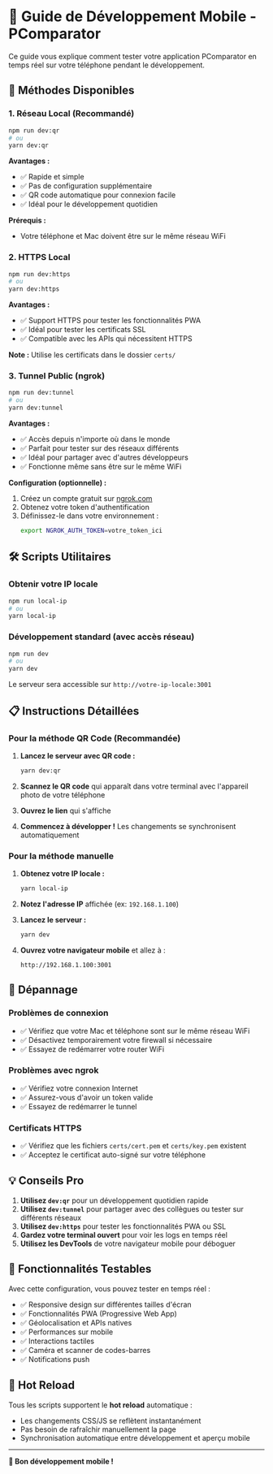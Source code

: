 # 📱 Guide de Développement Mobile - PComparator

Ce guide vous explique comment tester votre application PComparator en temps réel sur votre téléphone pendant le développement.

## 🚀 Méthodes Disponibles

### 1. **Réseau Local (Recommandé)** 
```bash
npm run dev:qr
# ou
yarn dev:qr
```

**Avantages :**
- ✅ Rapide et simple
- ✅ Pas de configuration supplémentaire
- ✅ QR code automatique pour connexion facile
- ✅ Idéal pour le développement quotidien

**Prérequis :**
- Votre téléphone et Mac doivent être sur le même réseau WiFi

### 2. **HTTPS Local**
```bash
npm run dev:https
# ou
yarn dev:https
```

**Avantages :**
- ✅ Support HTTPS pour tester les fonctionnalités PWA
- ✅ Idéal pour tester les certificats SSL
- ✅ Compatible avec les APIs qui nécessitent HTTPS

**Note :** Utilise les certificats dans le dossier `certs/`

### 3. **Tunnel Public (ngrok)**
```bash
npm run dev:tunnel
# ou
yarn dev:tunnel
```

**Avantages :**
- ✅ Accès depuis n'importe où dans le monde
- ✅ Parfait pour tester sur des réseaux différents
- ✅ Idéal pour partager avec d'autres développeurs
- ✅ Fonctionne même sans être sur le même WiFi

**Configuration (optionnelle) :**
1. Créez un compte gratuit sur [ngrok.com](https://ngrok.com)
2. Obtenez votre token d'authentification
3. Définissez-le dans votre environnement :
   ```bash
   export NGROK_AUTH_TOKEN=votre_token_ici
   ```

## 🛠️ Scripts Utilitaires

### Obtenir votre IP locale
```bash
npm run local-ip
# ou
yarn local-ip
```

### Développement standard (avec accès réseau)
```bash
npm run dev
# ou
yarn dev
```

Le serveur sera accessible sur `http://votre-ip-locale:3001`

## 📋 Instructions Détaillées

### Pour la méthode QR Code (Recommandée)

1. **Lancez le serveur avec QR code :**
   ```bash
   yarn dev:qr
   ```

2. **Scannez le QR code** qui apparaît dans votre terminal avec l'appareil photo de votre téléphone

3. **Ouvrez le lien** qui s'affiche

4. **Commencez à développer !** Les changements se synchronisent automatiquement

### Pour la méthode manuelle

1. **Obtenez votre IP locale :**
   ```bash
   yarn local-ip
   ```

2. **Notez l'adresse IP** affichée (ex: `192.168.1.100`)

3. **Lancez le serveur :**
   ```bash
   yarn dev
   ```

4. **Ouvrez votre navigateur mobile** et allez à :
   ```
   http://192.168.1.100:3001
   ```

## 🔧 Dépannage

### Problèmes de connexion
- ✅ Vérifiez que votre Mac et téléphone sont sur le même réseau WiFi
- ✅ Désactivez temporairement votre firewall si nécessaire
- ✅ Essayez de redémarrer votre router WiFi

### Problèmes avec ngrok
- ✅ Vérifiez votre connexion Internet
- ✅ Assurez-vous d'avoir un token valide
- ✅ Essayez de redémarrer le tunnel

### Certificats HTTPS
- ✅ Vérifiez que les fichiers `certs/cert.pem` et `certs/key.pem` existent
- ✅ Acceptez le certificat auto-signé sur votre téléphone

## 💡 Conseils Pro

1. **Utilisez `dev:qr`** pour un développement quotidien rapide
2. **Utilisez `dev:tunnel`** pour partager avec des collègues ou tester sur différents réseaux
3. **Utilisez `dev:https`** pour tester les fonctionnalités PWA ou SSL
4. **Gardez votre terminal ouvert** pour voir les logs en temps réel
5. **Utilisez les DevTools** de votre navigateur mobile pour déboguer

## 🎯 Fonctionnalités Testables

Avec cette configuration, vous pouvez tester en temps réel :
- ✅ Responsive design sur différentes tailles d'écran
- ✅ Fonctionnalités PWA (Progressive Web App)
- ✅ Géolocalisation et APIs natives
- ✅ Performances sur mobile
- ✅ Interactions tactiles
- ✅ Caméra et scanner de codes-barres
- ✅ Notifications push

## 🔄 Hot Reload

Tous les scripts supportent le **hot reload** automatique :
- Les changements CSS/JS se reflètent instantanément
- Pas besoin de rafraîchir manuellement la page
- Synchronisation automatique entre développement et aperçu mobile

---

**🎉 Bon développement mobile !**
